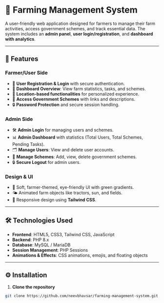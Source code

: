 # 🌾 Farming Management System

A user-friendly web application designed for farmers to manage their farm activities, access government schemes, and track essential data. The system includes an **admin panel**, **user login/registration**, and **dashboard with analytics**.

---

## 📌 Features

### **Farmer/User Side**
- 🌱 **User Registration & Login** with secure authentication.
- 🌿 **Dashboard Overview**: View farm statistics, tasks, and schemes.
- 📍 **Location-based functionalities** for personalized experience.
- 🚜 **Access Government Schemes** with links and descriptions.
- 🔒 **Password Protection** and secure session handling.

### **Admin Side**
- 🛠️ **Admin Login** for managing users and schemes.
- 📊 **Admin Dashboard** with statistics (Total Users, Total Schemes, Pending Tasks).
- 🗂️ **Manage Users**: View and delete user accounts.
- 📝 **Manage Schemes**: Add, view, delete government schemes.
- 🔒 **Secure Logout** for admin users.

### **Design & UI**
- 🎨 Soft, farmer-themed, eye-friendly UI with green gradients.
- 🌤️ Animated farm objects like tractors, sun, and fields.
- 🚀 Responsive design using **Tailwind CSS**.

---

## 🛠️ Technologies Used

- **Frontend**: HTML5, CSS3, Tailwind CSS, JavaScript  
- **Backend**: PHP 8.x  
- **Database**: MySQL / MariaDB  
- **Session Management**: PHP Sessions  
- **Animations & Effects**: CSS animations, emojis, and floating objects  

---

## ⚙️ Installation

1. **Clone the repository**
```bash
git clone https://github.com/neevbhavsar/farming-management-system.git

